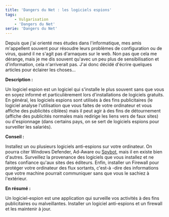 ```yaml
---
title: 'Dangers du Net : les logiciels espions'
tags:
    - Vulgarisation
    - 'Dangers du Net'
serie: 'Dangers du Net'
---
```


Depuis que j'ai orienté mes études dans l'informatique, mes amis m'appellent
souvent pour résoudre leurs problèmes de configuration ou de virus, quand il ne
s'agit pas d'arnaques sur le web. Non pas que cela me dérange, mais je me dis
souvent qu'avec un peu plus de sensibilisation et d'information, cela
n'arriverait pas. J'ai donc décidé d'écrire quelques articles pour éclairer les
choses…

<!-- more -->

**Description :**

Un logiciel espion est un logiciel qui s'installe le plus souvent sans que vous
en soyez informé et particulièrement lors d'installations de logiciels gratuits.
En général, les logiciels espions sont utilisés à des fins publicitaires (le
logiciel analyse l'utilisation que vous faites de votre ordinateur et vous
affiche des publicités ciblées) mais il peut agir à des fins de détournement
(affiche des publicités normales mais redirige les liens vers de faux sites) ou
d'espionnage (dans certains pays, on se sert de logiciels espions pour
surveiller les salariés).

**Conseil :**

Installez un ou plusieurs logiciels anti-espions sur votre ordinateur. On pourra
citer Windows Defender, Ad-Aware ou [Spybot](http://www.safer-networking.org/),
mais il en existe bien d'autres. Surveillez la provenance des logiciels que vous
installez et ne faites confiance qu'aux sites des éditeurs. Enfin, installer un
Firewall pour protéger votre ordinateur des flux sortants, c'est-à -dire des
informations que votre machine pourrait communiquer sans que vous le sachiez à
l'extérieur.

**En résumé :**

Un logiciel-espion est une application qui surveille vos activités à des fins
publicitaires ou malveillantes. Installer un logiciel anti-espions et un
firewall et les maintenir à jour.
